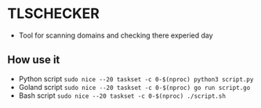 # TLSCHECKER
- Tool for scanning domains and checking there experied day
## How use it
- Python script
```sudo nice --20 taskset -c 0-$(nproc) python3 script.py```
- Goland script
```sudo nice --20 taskset -c 0-$(nproc) go run script.go```
- Bash script
```sudo nice --20 taskset -c 0-$(nproc) ./script.sh```
